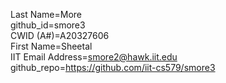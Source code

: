 Last Name=More  
github_id=smore3  
CWID (A#)=A20327606  
First Name=Sheetal  
IIT Email Address=smore2@hawk.iit.edu  
github_repo=https://github.com/iit-cs579/smore3  